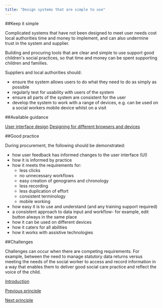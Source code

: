 ```yaml
---
title: "Design systems that are simple to use"
---
```


##Keep it simple

Complicated systems that have not been designed to meet user needs cost local authorities time and money to implement, and can also undermine trust in the system and supplier.

Building and procuring tools that are clear and simple to use support good children's social practices, so that time and money can be spent supporting children and families.

Suppliers and local authorities should:

* ensure the system allows users to do what they need to do as simply as possible
* regularly test for usability with users of the system
* ensure all parts of the system are consistent for the user
* develop the system to work with a range of devices, e.g. can be used on a social workers mobile device whilst on a visit

##Available guidance

[User interface design](https://www.usability.gov/what-and-why/user-interface-design.html)
[Designing for different browsers and devices](https://www.gov.uk/service-manual/technology/designing-for-different-browsers-and-devices)

##Good practice

During procurement, the following should be demonstrated:
 
* how user feedback has informed changes to the user interface (UI)
* how it is informed by practice
* how it meets the requirements for:
     * less clicks
     * no unnecessary workflows
     * easy creation of genograms and chronology
     * less recording
     * less duplication of effort
     * consistent terminology
     * mobile working
* how easy it is to use and understand (and any training support required) 
* a consistent approach to data input and workflow- for example, edit button always in the same place 
* how it can be used on different devices
* how it caters for all abilities 
* how it works with assistive technologies

##Challenges

Challenges can occur when there are competing requirements. For example, between the need to manage statutory data returns versus meeting the needs of the social worker to access and record information in a way that enables them to deliver good social care practice and reflect the voice of the child. 

[Introduction](/index)

[Previous principle](/principle-2)

[Next principle](/principle-4)
